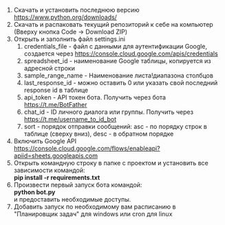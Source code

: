 1. Скачать и установить последнюю версию https://www.python.org/downloads/
2. Скачать и распаковать текущий репозиторий  к себе на компьютер (Вверху кнопка Code -> Download ZIP)
3. Открыть и заполнить файл settings.ini 
   1. credentials_file - файл с данными для аутентификации Google, создается через https://console.cloud.google.com/apis/credentials
   2. spreadsheet_id - наименование Google таблицы, копируется из адресной строки
   3. sample_range_name - Наименование листа!диапазона столбцов
   4. last_response_id - можно оставить 0 или указать свой последний response id в таблице
   5. api_token - API токен бота. Получить через бота https://t.me/BotFather
   6. chat_id - ID личного диалога или группы. Получить через https://t.me/username_to_id_bot
   7. sort - порядок отправки сообщений: asc - по порядку строк в таблице (сверху вниз), desc - в обратном порядке
4. Включить Google API https://console.cloud.google.com/flows/enableapi?apiid=sheets.googleapis.com
5. Открыть командную строку в папке с проектом и установить все зависимости командой:  
**pip install -r requirements.txt**
6. Произвести первый запуск бота командой:  
**python bot.py**  
и предоставить необходимые доступы.
7. Добавить запуск по необходимому вам расписанию в "Планировщик задач" для windows или cron для linux
